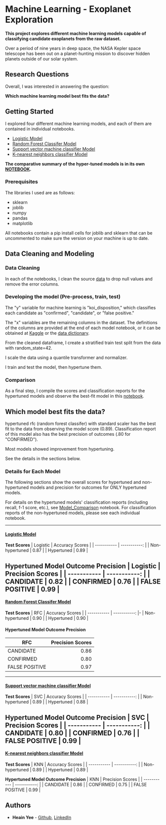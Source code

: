 # Machine Learning - Exoplanet Exploration
<b> This project explores different machine learning models capable of classifying candidate exoplanets from the raw dataset. </b>

Over a period of nine years in deep space, the NASA Kepler space telescope has been out on a planet-hunting mission to discover hidden planets outside of our solar system. 

## Research Questions
Overall, I was interested in answering the question:

**Which machine learning model best fits the data?**

## Getting Started

I explored four different machine learning models, and each of them are contained in individual notebooks. 
* [Logistic Model](logistic_model.ipynb)
* [Random Forest Classifer Model](Forests_Model.ipynb)
* [Support vector machine classifier Model](SVC_model.ipynb)
* [K-nearest neighbors classifier Model](KNN_Model.ipynb)

**The comparative summary of the hyper-tuned models is in its own [NOTEBOOK](Model_Comparison.ipynb).**

### Prerequisites

The libraries I used are as follows:
* sklearn
* joblib
* numpy
* pandas
* matplotlib

All notebooks contain a pip install cells for joblib and sklearn that can be uncommented to make sure the version on your machine is up to date.

## Data Cleaning and Modeling
### Data Cleaning
In each of the notebooks, I clean the source [data](data) to drop null values and remove the error columns. 

### Developing the model (Pre-process, train, test)
The "y" variable for machine learning is "koi_disposition," which classifies each candidate as "confirmed", "candidate", or "false positive."  

The "x" variables are the remaining columns in the dataset. The definitions of the columns are provided at the end of each model notebook, or it can be obtained at [Kaggle](https://www.kaggle.com/nasa/kepler-exoplanet-search-results) or the [data dictionary](https://exoplanetarchive.ipac.caltech.edu/docs/API_kepcandidate_columns.html).

From the cleaned dataframe, I create a stratified train test split from the data with random_state=42.

I scale the data using a quantile transformer and normalizer. 

I train and test the model, then hypertune them.

### Comparison
As a final step, I compile the scores and classification reports for the hypertuned models and observe the best-fit model in this [notebook](Model_Comparison.ipynb). 

## Which model best fits the data?
hypertuned rfc (random forest classifer) with standard scaler has the best fit to the data from observing the model score (0.89). Classification report of this model also has the best precision of outcomes (.80 for "CONFIRMED").

Most models showed improvement from hypertuning. 

See the details in the sections below.

### Details for Each Model
The following sections show the overall scores for hypertuned and non-hypertuned models and precision for outcomes for ONLY hypertuned models. 

For details on the hypertuned models' classification reports (including recall, f-1 score, etc.), see [Model_Comparison](Model_Comparison.ipynb) notebook. 
For classification reports of the non-hypertuned models, please see each individual notebook.

---

#### [Logistic Model](logistic_model.ipynb)
**Test Scores**
| Logistic | Accuracy Scores |
| ----------- | -----------: |
| Non-hypertuned | 0.87 |
| Hypertuned | 0.89 |

**Hypertuned Model Outcome Precision**
| Logistic | Precision Scores |
| ----------- | -----------: |
| CANDIDATE | 0.82 | 
| CONFIRMED | 0.76 | 
| FALSE POSITIVE | 0.99 | 
---

#### [Random Forest Classifer Model](Forests_Model.ipynb)
**Test Scores**
| RFC | Accuracy Scores | 
| ----------- | -----------: |-
| Non-hypertuned | 0.90 |
| Hypertuned | 0.90 | 

#### Hypertuned Model Outcome Precision
| RFC | Precision Scores |
| ----------- | -----------: |
| CANDIDATE | 0.86 | 
| CONFIRMED | 0.80 | 
| FALSE POSITIVE | 0.97 | 
---

#### [Support vector machine classifier Model](SVC_model.ipynb)
**Test Scores**
| SVC | Accuracy Scores | 
| ----------- | -----------: |
| Non-hypertuned | 0.89 | 
| Hypertuned | 0.88 | 

**Hypertuned Model Outcome Precision**
| SVC | Precision Scores | 
| ----------- | -----------: |
| CANDIDATE | 0.80 |
| CONFIRMED | 0.76 | 
| FALSE POSITIVE | 0.99 | 
---

#### [K-nearest neighbors classifier Model](KNN_Model.ipynb)
**Test Scores**
| KNN | Accuracy Scores | 
| ----------- | -----------: |
| Non-hypertuned | 0.89 | 
| Hypertuned | 0.89 | 

**Hypertuned Model Outcome Precision**
| KNN | Precision Scores | 
| ----------- | -----------: |
| CANDIDATE | 0.86 | 
| CONFIRMED | 0.75 |
| FALSE POSITIVE | 0.99 | 


## Authors

* **Heain Yee** - [Github](https://github.com/hanesy), [LinkedIn](https://www.linkedin.com/in/heain-yee-82105818/)